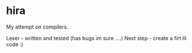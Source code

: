 # hira
My attempt on compilers.

Lexer - written and tested (has bugs im sure ....)
Next step - create a firt lil code :)
